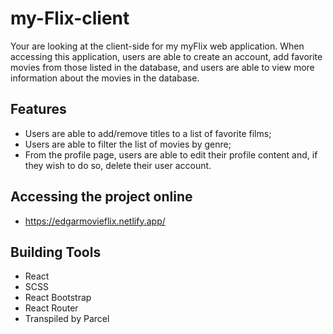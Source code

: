 # my-Flix-client

Your are looking at the client-side for my myFlix web application.  When accessing this application, users are able to create an account, add favorite movies from those listed in the database, and users are able to view more information about the movies in the database. 

## Features

* Users are able to add/remove titles to a list of favorite films;
* Users are able to filter the list of movies by genre;
* From the profile page, users are able to edit their profile content and, if they wish to do so, delete their user account.

## Accessing the project online

* https://edgarmovieflix.netlify.app/

## Building Tools

* React
* SCSS
* React Bootstrap
* React Router
* Transpiled by Parcel


